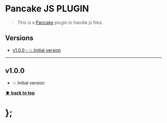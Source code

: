 Pancake JS PLUGIN
=================

> This is a [Pancake](https://github.com/govau/pancake) plugin to handle js files.


## Versions

* [v1.0.0 - 💥 Initial version](v100)


----------------------------------------------------------------------------------------------------------------------------------------------------------------


## v1.0.0

- 💥 Initial version


**[⬆ back to top](#content)**


# };
